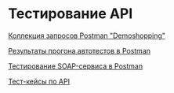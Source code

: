 # Тестирование API
[Коллекция запросов Postman "Demoshopping"](https://www.postman.com/margaritakolomytceva/workspace/my-workspace/collection/35071750-46ecb39f-8143-4b79-b3d9-2a648808867e?action=share&creator=35071750)

[Результаты прогона автотестов в Postman ](https://github.com/margaritakolomytceva/api/files/15442714/DemoShopping.postman_test_run.json)

[Тестирование SOAP-сервиса в Postman](https://www.postman.com/margaritakolomytceva/workspace/my-workspace/collection/35071750-b3aae7db-fae9-4422-9934-ea56d3578ca6?action=share&creator=35071750)

[Тест-кейсы по API](https://github.com/margaritakolomytceva/api/files/15461675/G7-2024-05-27.1.pdf)
